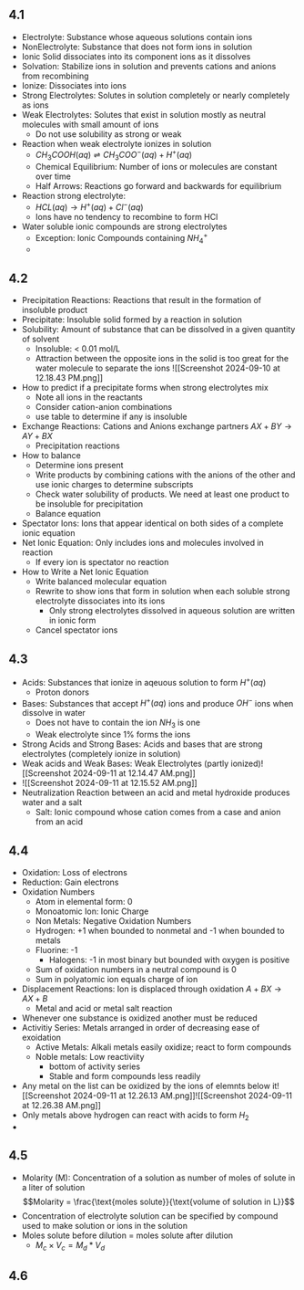 ## 4.1
- Electrolyte: Substance whose aqueous solutions contain ions
- NonElectrolyte: Substance that does not form ions in solution
- Ionic Solid dissociates into its component ions as it dissolves
- Solvation: Stabilize ions in solution and prevents cations and anions from recombining
- Ionize: Dissociates into ions
- Strong Electrolytes: Solutes in solution completely or nearly completely as ions
- Weak Electrolytes: Solutes that exist in solution mostly as neutral molecules with small amount of ions
	- Do not use solubility as strong or weak
- Reaction when weak electrolyte ionizes in solution
	- $CH_3COOH(aq)\rightleftharpoons CH_3COO^-(aq)+H^+(aq)$
	- Chemical Equilibrium: Number of ions or molecules are constant over time
	- Half Arrows: Reactions go forward and backwards for equilibrium 
- Reaction strong electrolyte:
	- $HCL(aq)\rightarrow H^+(aq)+Cl^-(aq)$
	- Ions have no tendency to recombine to form HCl
- Water soluble ionic compounds are strong electrolytes
	- Exception: Ionic Compounds containing $NH_4^+$
	- 
## 4.2
- Precipitation Reactions: Reactions that result in the formation of insoluble product
- Precipitate: Insoluble solid formed by a reaction in solution
- Solubility: Amount of substance that can be dissolved in a given quantity of solvent
	- Insoluble: < 0.01 mol/L
	- Attraction between the opposite ions in the solid is too great for the water molecule to separate the ions
![[Screenshot 2024-09-10 at 12.18.43 PM.png]]
- How to predict if a precipitate forms when strong electrolytes mix
	- Note all ions in the reactants
	- Consider cation-anion combinations
	- use table to determine if any is insoluble
- Exchange Reactions: Cations and Anions exchange partners $AX+BY\rightarrow AY+BX$
	- Precipitation reactions
- How to balance
	- Determine ions present
	- Write products by combining cations with the anions of the other and use ionic charges to determine subscripts
	- Check water solubility of products. We need at least one product to be insoluble for precipitation
	- Balance equation 
- Spectator Ions: Ions that appear identical on both sides of a complete ionic equation 
- Net Ionic Equation: Only includes ions and molecules involved in reaction
	- If every ion is spectator no reaction 
- How to Write a Net Ionic Equation
	- Write balanced molecular equation
	- Rewrite to show ions that form in solution when each soluble strong electrolyte dissociates into its ions
		- Only strong electrolytes dissolved in aqueous solution are written in ionic form
	- Cancel spectator ions
## 4.3
- Acids: Substances that ionize in aqeuous solution to form $H^+(aq)$
	- Proton donors
- Bases: Substances that accept $H^+(aq)$ ions and produce $OH^-$ ions when dissolve in water
	- Does not have to contain the ion $NH_3$ is one
	- Weak electrolyte since 1% forms the ions
- Strong Acids and Strong Bases: Acids and bases that are strong electrolytes (completely ionize in solution)
- Weak acids and Weak Bases: Weak Electrolytes (partly ionized)![[Screenshot 2024-09-11 at 12.14.47 AM.png]]
- ![[Screenshot 2024-09-11 at 12.15.52 AM.png]]
- Neutralization Reaction between an acid and metal hydroxide produces water and a salt
	- Salt: Ionic compound whose cation comes from a case and anion from an acid
## 4.4
- Oxidation: Loss of electrons
- Reduction: Gain electrons
- Oxidation Numbers
	- Atom in elemental form: 0
	- Monoatomic Ion: Ionic Charge
	- Non Metals: Negative Oxidation Numbers
	- Hydrogen: +1 when bounded to nonmetal and -1 when bounded to metals
	- Fluorine: -1
		- Halogens: -1 in most binary but bounded with oxygen is positive
	- Sum of oxidation numbers in a neutral compound is 0
	- Sum in polyatomic ion equals charge of ion
- Displacement Reactions: Ion is displaced through oxidation $A+BX\rightarrow AX+B$
	- Metal and acid or metal salt reaction
- Whenever one substance is oxidized another must be reduced
- Activitiy Series: Metals arranged in order of decreasing ease of exoidation
	- Active Metals: Alkali metals easily oxidize; react to form compounds
	- Noble metals: Low reactiviity
		- bottom of activity series 
		- Stable and form compounds less readily
- Any metal on the list can be oxidized by the ions of elemnts below it![[Screenshot 2024-09-11 at 12.26.13 AM.png]]![[Screenshot 2024-09-11 at 12.26.38 AM.png]]
- Only metals above hydrogen can react with acids to form $H_2$
- 
## 4.5
- Molarity (M): Concentration of a solution as number of moles of solute in a liter of solution $$Molarity = \frac{\text{moles solute}}{\text{volume of solution in L}}$$
- Concentration of electrolyte solution can be specified by compound used to make solution or ions in the solution
- Moles solute before dilution = moles solute after dilution
	- $M_c\times V_c = M_d * V_d$
## 4.6
